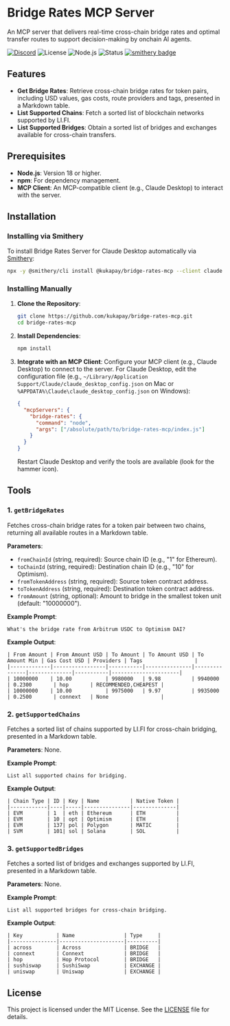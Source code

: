 # Bridge Rates MCP Server

An MCP server that delivers real-time cross-chain bridge rates and optimal transfer routes to support decision-making by onchain AI agents.

[![Discord](https://img.shields.io/discord/1353556181251133481?cacheSeconds=3600)](https://discord.gg/aRnuu2eJ)
![License](https://img.shields.io/badge/license-MIT-blue.svg)
![Node.js](https://img.shields.io/badge/Node.js-18.x-green.svg)
![Status](https://img.shields.io/badge/status-active-brightgreen.svg)
[![smithery badge](https://smithery.ai/badge/@kukapay/bridge-rates-mcp)](https://smithery.ai/server/@kukapay/bridge-rates-mcp)


## Features

- **Get Bridge Rates**: Retrieve cross-chain bridge rates for token pairs, including USD values, gas costs, route providers and tags, presented in a Markdown table.
- **List Supported Chains**: Fetch a sorted list of blockchain networks supported by LI.FI.
- **List Supported Bridges**: Obtain a sorted list of bridges and exchanges available for cross-chain transfers.

## Prerequisites

- **Node.js**: Version 18 or higher.
- **npm**: For dependency management.
- **MCP Client**: An MCP-compatible client (e.g., Claude Desktop) to interact with the server.

## Installation

### Installing via Smithery

To install Bridge Rates Server for Claude Desktop automatically via [Smithery](https://smithery.ai/server/@kukapay/bridge-rates-mcp):

```bash
npx -y @smithery/cli install @kukapay/bridge-rates-mcp --client claude
```

### Installing Manually

1. **Clone the Repository**:
   ```bash
   git clone https://github.com/kukapay/bridge-rates-mcp.git
   cd bridge-rates-mcp
   ```

2. **Install Dependencies**:
   ```bash
   npm install
   ```

3. **Integrate with an MCP Client**:
   Configure your MCP client (e.g., Claude Desktop) to connect to the server. For Claude Desktop, edit the configuration file (e.g., `~/Library/Application Support/Claude/claude_desktop_config.json` on Mac or `%APPDATA%\Claude\claude_desktop_config.json` on Windows):
   ```json
   {
     "mcpServers": {
       "bridge-rates": {
         "command": "node",
         "args": ["/absolute/path/to/bridge-rates-mcp/index.js"]
       }
     }
   }
   ```
   Restart Claude Desktop and verify the tools are available (look for the hammer icon).

## Tools

### 1. `getBridgeRates`
Fetches cross-chain bridge rates for a token pair between two chains, returning all available routes in a Markdown table.

**Parameters**:
- `fromChainId` (string, required): Source chain ID (e.g., "1" for Ethereum).
- `toChainId` (string, required): Destination chain ID (e.g., "10" for Optimism).
- `fromTokenAddress` (string, required): Source token contract address.
- `toTokenAddress` (string, required): Destination token contract address.
- `fromAmount` (string, optional): Amount to bridge in the smallest token unit (default: "10000000").

**Example Prompt**:
```
What's the bridge rate from Arbitrum USDC to Optimism DAI?
```

**Example Output**:
```
| From Amount | From Amount USD | To Amount | To Amount USD | To Amount Min | Gas Cost USD | Providers | Tags                 |
|-------------|-----------------|-----------|---------------|---------------|--------------|-----------|----------------------|
| 10000000    | 10.00           | 9980000   | 9.98          | 9940000       | 0.2300       | hop       | RECOMMENDED,CHEAPEST |
| 10000000    | 10.00           | 9975000   | 9.97          | 9935000       | 0.2500       | connext   | None                 |
```

### 2. `getSupportedChains`
Fetches a sorted list of chains supported by LI.FI for cross-chain bridging, presented in a Markdown table.

**Parameters**: None.

**Example Prompt**:
```
List all supported chains for bridging.
```

**Example Output**:
```
| Chain Type | ID | Key | Name          | Native Token |
|------------|----|-----|---------------|--------------|
| EVM        | 1  | eth | Ethereum      | ETH          |
| EVM        | 10 | opt | Optimism      | ETH          |
| EVM        | 137| pol | Polygon       | MATIC        |
| SVM        | 101| sol | Solana        | SOL          |
```

### 3. `getSupportedBridges`
Fetches a sorted list of bridges and exchanges supported by LI.FI, presented in a Markdown table.

**Parameters**: None.

**Example Prompt**:
```
List all supported bridges for cross-chain bridging.
```

**Example Output**:
```
| Key           | Name                | Type     |
|---------------|---------------------|----------|
| across        | Across              | BRIDGE   |
| connext       | Connext             | BRIDGE   |
| hop           | Hop Protocol        | BRIDGE   |
| sushiswap     | SushiSwap           | EXCHANGE |
| uniswap       | Uniswap             | EXCHANGE |
```

## License

This project is licensed under the MIT License. See the [LICENSE](LICENSE) file for details.
